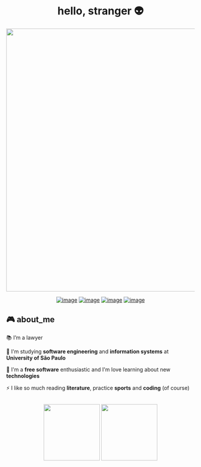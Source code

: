 
<h1 align="center">hello, stranger 👽</h1>
<p align="center">
  <a href="https://github.com/pwdrc" target="_blank">
    <img src="https://svg-banners.vercel.app/api?type=typeWriter&text1=print(%22Welcome%20to%20my%20github%22)%20💻&width=700&height=75" width="700">
  </a>
</p>

<div align="center">
  
[![image](https://img.shields.io/badge/LinkedIn-0077B5?style=for-the-badge&logo=linkedin&logoColor=white)](https://www.linkedin.com/in/pedro-tolvo-679775221/)
[![image](https://img.shields.io/badge/Instagram-E4405F?style=for-the-badge&logo=instagram&logoColor=white)](https://www.instagram.com/pedrotolvo/)
[![image](https://img.shields.io/badge/Twitter-1DA1F2?style=for-the-badge&logo=twitter&logoColor=white)](https://twitter.com/pinkpunkyreggae)
[![image](https://img.shields.io/badge/Gmail-D14836?style=for-the-badge&logo=gmail&logoColor=white)](mailto:tolvo.pedro@gmail.com)

</div>

<h2>🎮 about_me</h2>


  📚 I’m a lawyer 

  🌱 I'm studying **software engineering** and **information systems** at **University of São Paulo**

  🦊 I'm a **free software** enthusiastic and I'm love learning about new **technologies**

  ⚡ I like so much reading **literature**, practice **sports** and **coding** (of course)
  
<h2></h2>
<p align= "center">
  <img height= "150" src="https://github-readme-stats.vercel.app/api?username=BrantLauro&theme=react&show_icons=true&include_all_commits=true" />
  <img height= "150" src="https://github-readme-stats.vercel.app/api/top-langs/?username=BrantLauro&theme=react&layout=compact" />
</p>
